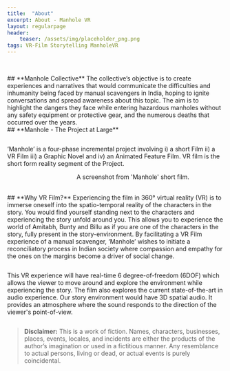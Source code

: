 ```yaml
---
title:  "About"
excerpt: About - Manhole VR
layout: regularpage
header:
    teaser: /assets/img/placeholder_png.png
tags: VR-Film Storytelling ManholeVR
---
```


<figure class="align-center" style="width: 100%; max-width:400px;">
  <img src="{{ site.url }}{{ site.baseurl }}/assets/img/mvrimages/manhole_title_animated.gif" alt="">
</figure> 
<br>
## **Manhole Collective**
The collective’s objective is to create experiences and narratives that would communicate the difficulties and inhumanity being faced by manual scavengers in India, hoping to ignite conversations and spread awareness about this topic. The aim is to highlight the dangers they face while entering hazardous manholes without any safety equipment or protective gear, and the numerous deaths that occurred over the years.

<br>
## **Manhole - The Project at Large**
<div>
<figure style="width: 100%; max-width:600px;">
  <img src="{{ site.url }}{{ site.baseurl }}/assets/img/mvrimages/manhole_phases.png" alt="">
</figure> 
</div>
‘Manhole’ is a four-phase incremental project involving i) a short Film ii) a VR Film iii) a Graphic Novel and iv) an Animated Feature Film. VR film is the short form reality segment of the Project.
<figure class="align-center" style="width: 100%;">
  <img src="{{ site.url }}{{ site.baseurl }}/assets/img/mvrimages/Manhole_SF1.jpg" alt="">
    <span style="text-align:center;"><figcaption>A screenshot from 'Manhole' short film.</figcaption></span>
</figure> 
<br>
## **Why VR Film?**
Experiencing the film in 360° virtual reality (VR) is to immerse oneself into the spatio-temporal reality of the characters in the story. You would find yourself standing next to the characters and experiencing the story unfold around you. This allows you to experience the world of Amitabh, Bunty and Billu as if you are one of the characters in the story, fully present in the story-environment. By facilitating a VR Film experience of a manual scavenger, ‘Manhole’ wishes to initiate a reconciliatory process in Indian society where compassion and empathy for the ones on the margins become a driver of social change.
<figure class="align-center" style="width:100%; max-width:400px;">
  <img src="{{ site.url }}{{ site.baseurl }}/assets/img/mvrimages/about_vr.png" alt="">
</figure> 
This VR experience will have real-time 6 degree-of-freedom (6DOF) which allows the viewer to move around and explore the environment while experiencing the story. The film also explores the current state-of-the-art in audio experience. Our story environment would have 3D spatial audio. It provides an atmosphere where the sound responds to the direction of the viewer's point-of-view. 

<figure class="align-center" style="width:100%; max-width:300px;">
  <img src="{{ site.url }}{{ site.baseurl }}/assets/img/mvrimages/manhole_title_hindi.png" alt="">
</figure> 

> **Disclaimer:** This is a work of fiction. Names,
characters, businesses, places, events, locales, and
incidents are either the products of the author’s imagination
or used in a fictitious manner. Any resemblance to actual
persons, living or dead, or actual events is purely
coincidental.
